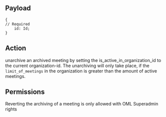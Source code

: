 ## Payload
```
{
// Required
    id: Id;
}
```

## Action
unarchive an archived meeting by setting the is_active_in_organization_id to the current organization-id.
The unarchiving will only take place, if the `limit_of_meetings` in the organization is greater than the amount of active meetings. 

## Permissions
Reverting the archiving of a meeting is only allowed with OML Superadmin rights

